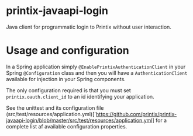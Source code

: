 # printix-javaapi-login
Java client for programmatic login to Printix without user interaction.

# Usage and configuration

In a Spring application simply `@EnablePrintixAuthenticationClient` in your Spring `@Configuration` class
and then you will have a `AuthenticationClient` available for injection in your Spring components.

The only configuration required is that you must set `printix.oauth.client_id` to an id identifying your
application.

See the unittest and its configuration file
(src/test/resources/application.yml)[`https://github.com/printix/printix-javaapi-login/blob/master/src/test/resources/application.yml]
for a complete list af available configuration properties.
